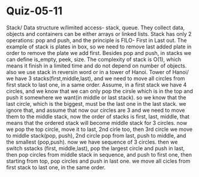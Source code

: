 # Quiz-05-11


Stack/
Data structure w/limited access- stack, queue.
They collect data, objects and containers can be either arrays or linked lists.
Stack has only 2 operations: pop and push, and the principle is FILO- First in Last out. The example of stack is plates in box, so we need to remove last added plate in order to remove the plate we add first. 
Besides pop and push, in stacks we can define is_empty, peek, size.
The complexity of stack is O(1), which means it finish in a limited time and do not depend on number of objects. also we use stack in reversin word or in a tower of Hanoi. 
Tower of Hanoi/
we have 3 stacks(first,middle,last), and we need to move all circles from first stack to last one, in a same order.
Assume, in a first stack we have 4 circles, and we know that we can only pop the cirsle which is in the top and push it somewhere we want(in middle or last stack). so we know that the last circle, which is the biggest, must be the last one in the last stack. we ignore that, and assume that now our circles are 3 and we need to move them  to the middle stack, now the order of stacks is first, last, middle, that means that the ordered stack will become middle stack for 3 circles. now we pop the top circle, move it to last, 2nd cirle too, then 3rd circle we move  to middle stack(pop, push), 2nd circle pop from last, push to middle, and the smallest (pop,push). now we have sequence of 3 circles. then we switch sstacks (first, middle,last), pop the largest circle and push in last, then pop circles from middle stack in sequence, and push to first one, then starting from top, pop circles and push in last one. we move all cicles from first stack to last one, in the same order. 
